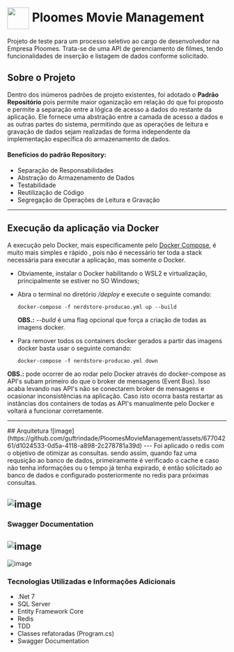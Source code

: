 # <img align="center" height="50" src="https://github.com/guftrindade/PloomesMovieManagement/assets/67704261/6f0759a1-91f7-4298-935e-57575afe3055" /> Ploomes Movie Management

Projeto de teste para um processo seletivo ao cargo de desenvolvedor na Empresa Ploomes. Trata-se de uma API de gerenciamento de filmes, tendo funcionalidades de inserção e listagem de dados conforme solicitado.

## Sobre o Projeto
Dentro dos inúmeros padrões de projeto existentes, foi adotado o **Padrão Repositório** pois permite maior oganização em relação do que foi proposto e permite a separação entre a  lógica de acesso a dados do restante da aplicação. Ele fornece uma abstração entre a camada de acesso a dados e as outras partes do sistema, permitindo que as operações de leitura e gravação de dados sejam realizadas de forma independente da implementação específica do armazenamento de dados.

#### Benefícios do padrão Repository:

 - Separação de Responsabilidades
 - Abstração do Armazenamento de Dados
 - Testabilidade
 - Reutilização de Código
 - Segregação de Operações de Leitura e Gravação

<hr>

## Execução da aplicação via Docker

A execução pelo Docker, mais especificamente pelo [Docker Compose](https://docs.docker.com/compose/), é muito mais simples e rápido , pois não é necessário ter toda a stack necessária para executar a aplicação, mas somente o Docker.

- Obviamente, instalar o Docker habilitando o WSL2 e virtualização, principalmente se estiver no SO Windows;
- Abra o terminal no diretório */deploy* e execute o seguinte comando:

    ```
    docker-compose -f nerdstore-producao.yml up --build
    ```

    **OBS.:** *--build* é uma flag opcional que força a criação de todas as imagens docker.

- Para remover todos os containers docker gerados a partir das imagens docker basta usar o seguinte comando:

    ```
    docker-compose -f nerdstore-producao.yml down
    ```

**OBS.:** pode ocorrer de ao rodar pelo Docker através do docker-compose as API's subam primeiro do que o broker de mensagens (Event Bus). Isso acaba levando nas API's não se conectarem broker de mensagens e ocasionar inconsistências na aplicação. Caso isto ocorra basta restartar as instâncias dos containers de todas as API's manualmente pelo Docker e voltará a funcionar corretamente.

<hr>
## Arquitetura
![image](https://github.com/guftrindade/PloomesMovieManagement/assets/67704261/d1024533-0d5a-4118-a898-2c278781a39d)
---
Foi aplicado o redis com o objetivo de otimizar as consultas. sendo assim, quando faz uma requsição ao banco de dados, primeiramente é verificado o cache e caso não tenha informações ou o tempo já tenha expirado, é então solicitado ao banco de dados e configurado posteriormente no redis para próximas consultas.

![image](https://github.com/guftrindade/PloomesMovieManagement/assets/67704261/cbfc5cdb-b7c8-4152-b68f-684acb7b119a)
---

### Swagger Documentation
![image](https://github.com/guftrindade/PloomesMovieManagement/assets/67704261/69541d66-9586-4ce5-8eaa-c3792208c805)
---
![image](https://github.com/guftrindade/PloomesMovieManagement/assets/67704261/0a6e989b-37eb-4a28-9655-a0bf5410f5f7)

### Tecnologias Utilizadas e Informações Adicionais
 - .Net 7
 - SQL Server
 - Entity Framework Core
 - Redis
 - TDD
 - Classes refatoradas (Program.cs)
 - Swagger Documentation
